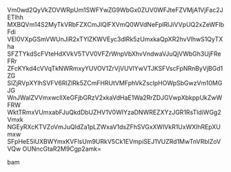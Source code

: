 Vm0wd2QyVkZOVWRpUm1SWFYwZG9WbGx0ZUV0WFJteFZVMjA1VjFac2JETlhh
MXBQVm14S2MyTkVRbFZXCmJIQlFXVmQ0WVdNeFpIRlJiVVpUQ2xZeWFIbFdi
VEI0VXpGSmVWUnJiR2xTYlZKWVEyc3dlRk5zUmxkaQpXR2hvVlhwS1QyTXha
SFZTYkdScFVteHdXVkV5TVV0VFZrWnpVbXhvVndwaVJuQjVWbGh3UjFReFRr
ZFcKYkd4cVVqTkNWRmxyYUVOV1ZrVjVUVlYwVTJKSFVscFpNRnByVjBGd1ZG
SlZjRVpXYlhSVFV6RlZlRk5ZCmFHRUtVMFphVkZsclpHOWpSbGwzVm10MGJG
WnJWalZVVmxwcllXeGFjbGRzV2xkaVdHaE1Wa2RrZDJGVwpXbkppUkZwWFRW
WktTRmxVUmxabFJuQkdDbUZHV1V0WlYzaDNWREZXYzJGR1RsTldiWGg2Vmxk
NGEyRXcKTVZoVmJuQldZa1pLZWxaV1dsZFhSVGxXWlVkR1UxWXlhREpXUmxw
SFpHeE5lUXBWYmxKVFlsUm9URkV5Ck1EVmpiSEJ1VUZRd1MwTnVRblZoVVQw
OUNncGtaR2M9Cgp2amk=

bam